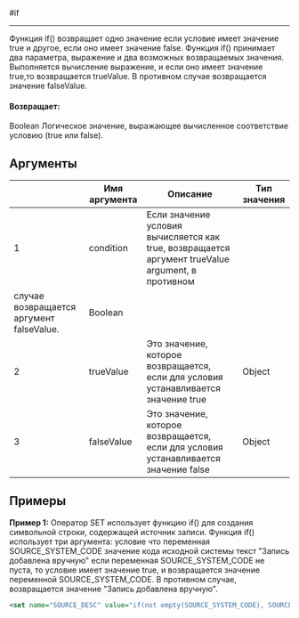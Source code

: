 #if

---

Функция if() возвращает одно значение если условие имеет значение true и другое, если оно имеет значение false. Функция if() принимает два параметра, выражение и два возможных возвращаемых значения. Выполняется вычисление выражение, и если оно имеет значение true,то возвращается trueValue. В противном случае возвращается значение falseValue.

#### Возвращает:

Boolean
Логическое значение, выражающее вычисленное соответствие условию (true или false).

## Аргументы

|  | Имя аргумента | Описание | Тип значения |
| --- | --- | --- | --- |
| 1 | condition | Если значение условия вычисляется как true, возвращается аргумент trueValue argument, в противном
случае возвращается аргумент falseValue. | Boolean |
| 2 | trueValue | Это значение, которое возвращается, если для условия устанавливается значение true | Object |
| 3 | falseValue | Это значение, которое возвращается, если для условия устанавливается значение false | Object |

## Примеры

**Пример 1:** Оператор SET использует функцию if() для создания символьной строки, содержащей источник записи. Функция if() использует три аргумента: условие что переменная SOURCE_SYSTEM_CODE значение кода исходной системы текст "Запись добавлена вручную" если переменная SOURCE_SYSTEM_CODE не пуста, то условие имеет значение true, и возвращается значение переменной SOURCE_SYSTEM_CODE. В противном случае, возвращается значение "Запись добавлена вручную".
```xml
<set name="SOURCE_DESC" value="if(not empty(SOURCE_SYSTEM_CODE), SOURCE_SYSTEM_CODE, 'Record added manually')"/>
```

